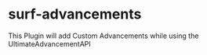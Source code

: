 # surf-advancements

This Plugin will add Custom Advancements while using the UltimateAdvancementAPI
